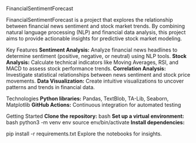 FinancialSentimentForecast

FinancialSentimentForecast is a project that explores the relationship between financial news sentiment and stock market trends. By combining natural language processing (NLP) and financial data analysis, this project aims to provide actionable insights for predictive stock market modeling.

Key Features
**Sentiment Analysis:** Analyze financial news headlines to determine sentiment (positive, negative, or neutral) using NLP tools.
**Stock Analysis:** Calculate technical indicators like Moving Averages, RSI, and MACD to assess stock performance trends.
**Correlation Analysis:** Investigate statistical relationships between news sentiment and stock price movements.
**Data Visualization:** Create intuitive visualizations to uncover patterns and trends in financial data.

Technologies
**Python libraries:** Pandas, TextBlob, TA-Lib, Seaborn, Matplotlib
**GitHub Actions:** Continuous integration for automated testing

Getting Started
**Clone the repository:**
bash
**Set up a virtual environment:**
bash
python3 -m venv env
source env/bin/activate
**Install dependencies:**

pip install -r requirements.txt
Explore the notebooks for insights.
